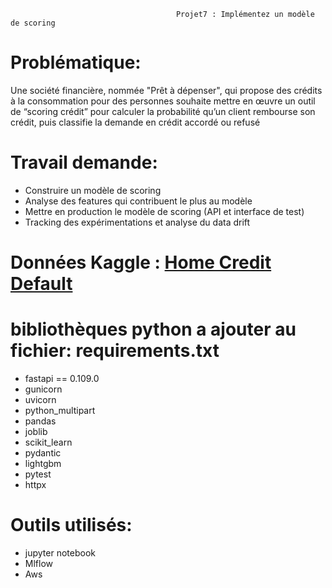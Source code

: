                                          Projet7 : Implémentez un modèle de scoring 
# Problématique:
Une société financière, nommée "Prêt à dépenser", qui propose des crédits à la consommation pour des personnes souhaite mettre en œuvre un outil de “scoring crédit” pour calculer la probabilité qu’un client rembourse son crédit, puis classifie la demande en crédit accordé ou refusé​

# Travail demande:​
* Construire un modèle de scoring​
* Analyse des features qui contribuent le plus au modèle​
* Mettre en production le modèle de scoring  (API et interface de test)​
* Tracking des expérimentations et analyse du data drift​
# Données Kaggle : [Home Credit Default](https://www.kaggle.com/c/home-credit-default-risk/data)
# bibliothèques python a ajouter au fichier: requirements.txt
* fastapi == 0.109.0
* gunicorn
* uvicorn
* python_multipart
* pandas
* joblib
* scikit_learn
* pydantic
* lightgbm
* pytest
* httpx
# Outils utilisés:
* jupyter notebook
* Mlflow
* Aws 
